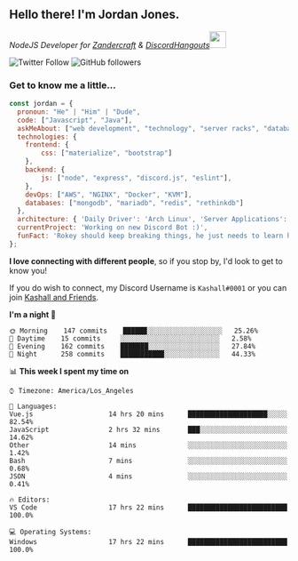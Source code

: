 <h2> Hello there! I'm Jordan Jones.</h2>
<p><em>NodeJS Developer for <a href="https://github.com/Zandercraft">Zandercraft</a> & <a href="https://github.com/DiscordHangouts">DiscordHangouts</a><img src="https://media.giphy.com/media/WUlplcMpOCEmTGBtBW/giphy.gif" width="30"></em></p>

![Twitter Follow](https://img.shields.io/twitter/follow/kashalls?label=Follow)
![GitHub followers](https://img.shields.io/github/followers/kashalls?label=Follow&style=social)

### Get to know me a little...

```javascript
const jordan = {
  pronoun: "He" | "Him" | "Dude",
  code: ["Javascript", "Java"],
  askMeAbout: ["web development", "technology", "server racks", "databases"],
  technologies: {
    frontend: {
        css: ["materialize", "bootstrap"]
    },
    backend: {
        js: ["node", "express", "discord.js", "eslint"],
    },
    devOps: ["AWS", "NGINX", "Docker", "KVM"],
    databases: ["mongodb", "mariadb", "redis", "rethinkdb"]
  },
  architecture: { 'Daily Driver': 'Arch Linux', 'Server Applications': 'Ubuntu Focal' },
  currentProject: 'Working on new Discord Bot :)',
  funFact: 'Rokey should keep breaking things, he just needs to learn how to fix them.'
};
```

<b>I love connecting with different people</b>, so if you stop by, I'd look to get to know you!

If you do wish to connect, my Discord Username is `Kashall#0001` or you can join <a href="https://discord.gg/Xv7WKN">Kashall and Friends</a>.

<!--START_SECTION:waka-->
**I'm a night 🦉** 

```text
🌞 Morning    147 commits    ██████░░░░░░░░░░░░░░░░░░░   25.26% 
🌆 Daytime    15 commits     ░░░░░░░░░░░░░░░░░░░░░░░░░   2.58% 
🌃 Evening    162 commits    ███████░░░░░░░░░░░░░░░░░░   27.84% 
🌙 Night      258 commits    ███████████░░░░░░░░░░░░░░   44.33%

```


📊 **This week I spent my time on** 

```text
⌚︎ Timezone: America/Los_Angeles

💬 Languages: 
Vue.js                   14 hrs 20 mins      ████████████████████░░░░░   82.54% 
JavaScript               2 hrs 32 mins       ███░░░░░░░░░░░░░░░░░░░░░░   14.62% 
Other                    14 mins             ░░░░░░░░░░░░░░░░░░░░░░░░░   1.42% 
Bash                     7 mins              ░░░░░░░░░░░░░░░░░░░░░░░░░   0.68% 
JSON                     4 mins              ░░░░░░░░░░░░░░░░░░░░░░░░░   0.41%

🔥 Editors: 
VS Code                  17 hrs 22 mins      █████████████████████████   100.0%

💻 Operating Systems: 
Windows                  17 hrs 22 mins      █████████████████████████   100.0%

```


<!--END_SECTION:waka-->

